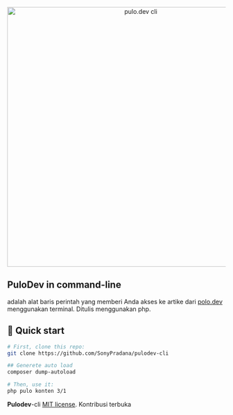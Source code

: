 <p align="center">
  <img src="https://raw.githubusercontent.com/SonyPradana/pulodev-cli/master/image/pulo.dev-cli.PNG" width="600" alt="pulo.dev cli">
</p>

## **PuloDev** in command-line
adalah alat baris perintah yang memberi Anda akses ke artike dari [polo.dev](https://pulo.dev/) menggunakan terminal. Ditulis menggunakan php.

## 🚀 Quick start
```bash
# First, clone this repo:
git clone https://github.com/SonyPradana/pulodev-cli

## Generete auto load
composer dump-autoload

# Then, use it:
php pulo konten 3/1
```
**Pulodev**-cli  [MIT license](LICENSE.md). Kontribusi terbuka
